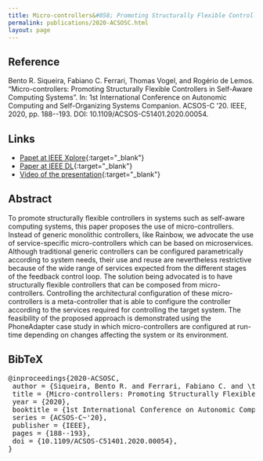 ```yaml
---
title: Micro-controllers&#058; Promoting Structurally Flexible Controllers in Self-Aware Computing Systems
permalink: publications/2020-ACSOSC.html
layout: page
---
```


## Reference
Bento R. Siqueira, Fabiano C. Ferrari, Thomas Vogel, and Rogério de Lemos. “Micro-controllers: Promoting Structurally Flexible Controllers in Self-Aware Computing Systems”. In: 1st International Conference on Autonomic Computing and Self-Organizing Systems Companion. ACSOS-C ’20. IEEE, 2020, pp. 188--193. DOI: 10.1109/ACSOS-C51401.2020.00054.

## Links
* [Papet at IEEE Xplore](https://doi.org/10.1109/ACSOS-C51401.2020.00054){:target="_blank"}
* [Paper at IEEE DL](https://doi.ieeecomputersociety.org/10.1109/ACSOS-C51401.2020.00054){:target="_blank"}
* [Video of the presentation](https://www.youtube.com/watch?v=mNT64knfeUM){:target="_blank"}

## Abstract
To promote structurally flexible controllers in systems such as self-aware computing systems, this paper proposes the use of micro-controllers. Instead of generic monolithic controllers, like Rainbow, we advocate the use of service-specific micro-controllers which can be based on microservices. Although traditional generic controllers can be configured parametrically according to system needs, their use and reuse are nevertheless restrictive because of the wide range of services expected from the different stages of the feedback control loop. The solution being advocated is to have structurally flexible controllers that can be composed from micro-controllers. Controlling the architectural configuration of these micro-controllers is a meta-controller that is able to configure the controller according to the services required for controlling the target system. The feasibility of the proposed approach is demonstrated using the PhoneAdapter case study in which micro-controllers are configured at run-time depending on changes affecting the system or its environment.


## BibTeX

<div class="bibtex">
<pre>@inproceedings{2020-ACSOSC,
 author = {Siqueira, Bento R. and Ferrari, Fabiano C. and \textbf{Thomas Vogel} and de Lemos, Rogério},
 title = {Micro-controllers: Promoting Structurally Flexible	Controllers in Self-Aware Computing Systems},
 year = {2020},
 booktitle = {1st International Conference on Autonomic Computing and Self-Organizing Systems Companion},
 series = {ACSOS-C~'20},
 publisher = {IEEE},
 pages = {188--193},
 doi = {10.1109/ACSOS-C51401.2020.00054},
}</pre>
</div>
